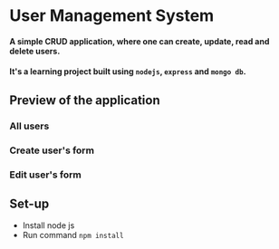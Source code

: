 # User Management System
#### A simple CRUD application, where one can create, update, read and delete users. 
#### It's a learning project built using `nodejs`, `express` and `mongo db`.

## Preview of the application
### All users
### Create user's form
### Edit user's form

## Set-up
* Install node js
* Run command `npm install`
